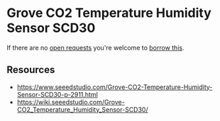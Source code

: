 # Grove CO2 Temperature Humidity Sensor SCD30
If there are no [open requests](../../../../issues?q=is%3Aissue+is%3Aopen+%22Grove+CO2+Temperature+Humidity+Sensor+SCD30%22+in%3Atitle) you're welcome to [borrow this](../../../../issues/new?title=Borrow+request+for+Grove+CO2+Temperature+Humidity+Sensor+SCD30&body=1+piece+of+%5Bthis%5D%28..%2Fblob%2Fmain%2F.%2FHardware%2FSensors%2FGrove_CO2_Temperature_Humidity_Sensor_SCD30.md%29+for+~2+weeks.).

## Resources
- https://www.seeedstudio.com/Grove-CO2-Temperature-Humidity-Sensor-SCD30-p-2911.html
- https://wiki.seeedstudio.com/Grove-CO2_Temperature_Humidity_Sensor-SCD30/
